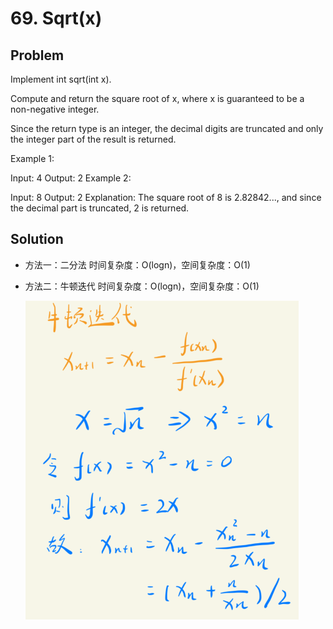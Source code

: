 # 69. Sqrt(x)

## Problem
Implement int sqrt(int x).

Compute and return the square root of x, where x is guaranteed to be a non-negative integer.

Since the return type is an integer, the decimal digits are truncated and only the integer part of the result is returned.

Example 1:

Input: 4
Output: 2
Example 2:

Input: 8
Output: 2
Explanation: The square root of 8 is 2.82842..., and since 
             the decimal part is truncated, 2 is returned.
             
## Solution
- 方法一：二分法
    时间复杂度：O(logn)，空间复杂度：O(1)
    
- 方法二：牛顿迭代
    时间复杂度：O(logn)，空间复杂度：O(1)
    
    <img src="..\..\pic\lc69.png" alt="avatar" style="zoom:60%;" />